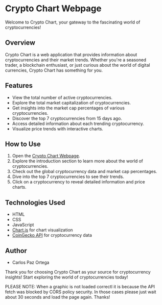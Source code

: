 # Crypto Chart Webpage

Welcome to Crypto Chart, your gateway to the fascinating world of cryptocurrencies!

## Overview

Crypto Chart is a web application that provides information about cryptocurrencies and their market trends. Whether you're a seasoned trader, a blockchain enthusiast, or just curious about the world of digital currencies, Crypto Chart has something for you.

## Features

- View the total number of active cryptocurrencies.
- Explore the total market capitalization of cryptocurrencies.
- Get insights into the market cap percentages of various cryptocurrencies.
- Discover the top 7 cryptocurrencies from 15 days ago.
- Access detailed information about each trending cryptocurrency.
- Visualize price trends with interactive charts.

## How to Use

1. Open the [Crypto Chart Webpage](https://dainty-horse-8dab40.netlify.app/).
2. Explore the introduction section to learn more about the world of cryptocurrencies.
3. Check out the global cryptocurrency data and market cap percentages.
4. Dive into the top 7 cryptocurrencies to see their trends.
5. Click on a cryptocurrency to reveal detailed information and price charts.

## Technologies Used

- HTML
- CSS
- JavaScript
- [Chart.js](https://www.chartjs.org/) for chart visualization
- [CoinGecko API](https://coingecko.com/en/api) for cryptocurrency data

## Author

- Carlos Paz Ortega

Thank you for choosing Crypto Chart as your source for cryptocurrency insights! Start exploring the world of cryptocurrencies today!

PLEASE NOTE: When a graphic is not loaded correctl it is because the API fetch was blocked by CORS policy security. In those cases please just wait about 30 seconds and load the page again. Thanks!
